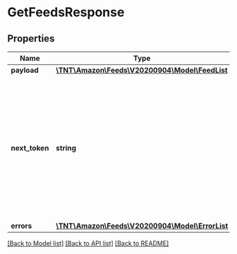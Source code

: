 # GetFeedsResponse

## Properties
Name | Type | Description | Notes
------------ | ------------- | ------------- | -------------
**payload** | [**\TNT\Amazon\Feeds\V20200904\Model\FeedList**](FeedList.md) |  | [optional] 
**next_token** | **string** | Returned when the number of results exceeds pageSize. To get the next page of results, call the getFeeds operation with this token as the only parameter. | [optional] 
**errors** | [**\TNT\Amazon\Feeds\V20200904\Model\ErrorList**](ErrorList.md) |  | [optional] 

[[Back to Model list]](../README.md#documentation-for-models) [[Back to API list]](../README.md#documentation-for-api-endpoints) [[Back to README]](../README.md)


